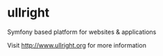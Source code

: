 ullright
========

Symfony based platform for websites &amp; applications

Visit http://www.ullright.org for more information
